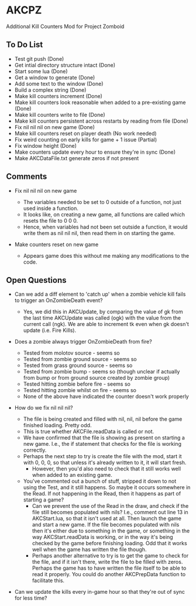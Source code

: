 # AKCPZ
Additional Kill Counters Mod for Project Zomboid

## To Do List
* Test git push (Done)
* Get intial directory structure intact (Done)
* Start some lua (Done)
* Get a window to generate (Done)
* Add some text to the window (Done)
* Build a complex string (Done)
* Make kill counters increment (Done)
* Make kill counters look reasonable when added to a pre-existing game (Done)
* Make kill counters write to file (Done)
* Make kill counters persistent across restarts by reading from file (Done)
* Fix nil nil nil on new game (Done)
* Make kill counters reset on player death (No work needed)
* Fix weird counting on early kills for game + 1 issue (Partial)
* Fix window height (Done)
* Make counters update every hour to ensure they're in sync (Done)
* Make AKCDataFile.txt generate zeros if not present

## Comments
* Fix nil nil nil on new game
  * The variables needed to be set to 0 outside of a function, not just used inside a function. 
  * It looks like, on creating a new game, all functions are called which resets the file to 0 0 0. 
  * Hence, when variables had not been set outside a function, it would write them as nil nil nil, then read them in on starting the game. 
  
* Make counters reset on new game
  * Appears game does this without me making any modifications to the code.

## Open Questions
* Can we add a diff element to 'catch up' when a zombie vehicle kill fails to trigger an OnZombieDeath event?
  * Yes, we did this in AKCUpdate, by comparing the value of gk from the last time AKCUpdate was called (ogk) with the value from the current call (ngk). We are able to increment tk even when gk doesn't update (i.e. Fire Kills).

* Does a zombie always trigger OnZombieDeath from fire?
  * Tested from molotov source - seems so
  * Tested from zombie ground source - seems so
  * Tested from grass ground source - seems so
  * Tested from zombie bump - seems so (though unclear if actually from bump or from ground source created by zombie group)
  * Tested hitting zombie before fire - seems so
  * Tested hitting zombie whilst on fire - seems so
  * None of the above have indicated the counter doesn't work properly
  
* How do we fix nil nil nil?
  * The file is being created and filled with nil, nil, nil before the game finished loading. Pretty odd. 
  * This is true whether AKCFile.readData is called or not. 
  * We have confirmed that the file is showing as present on starting a new game. I.e., the if statement that checks for the file is working correctly. 
  * Perhaps the next step to try is create the file with the mod, start it with 0, 0, 0, so that unless it's already written to it, it will start fresh. 
    * However, then you'd also need to check that it still works well when added to an existing game.
  * You've commented out a bunch of stuff, stripped it down to not using the Test, and it still happens. So maybe it occurs somewhere in the Read. If not happening in the Read, then it happens as part of starting a game?
    * Can we prevent the use of the Read in the draw, and check if the file still becomes populated with nils? I.e., comment out line 13 in AKCStart.lua, so that it isn't used at all. Then launch the game and start a new game. If the file becomes populated with nils then it's either due to something in the game, or something in the way AKCStart.readData is working, or in the way it's being checked by the game before finishing loading. Odd that it works well when the game has written the file though. 
    * Perhaps another alternative to try is to get the game to check for the file, and if it isn't there, write the file to be filled with zeros. Perhaps the game has to have written the file itself to be able to read it properly. You could do another AKCPrepData function to facilitate this. 
    
* Can we update the kills every in-game hour so that they're out of sync for less time?

